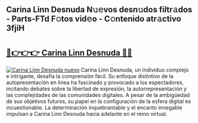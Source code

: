 ## Carina Linn Desnuda N𝚞𝚎vos desn𝚞dos filtr𝚊dos - Parts-FTd F𝚘tos vid𝚎o - C𝚘ntenido atr𝚊ctivo 3fjiH

# <h2><a href="http://mb367z.tromn.icu/?c=Carina+Linn+Desnuda">🔗👉👉👉 Carina Linn Desnuda 🔗🔗</a></h2>

[![Carina Linn Desnuda nuevo](https://i.imgur.com/pEAQMta.gif)](http://mb367z.tromn.icu/?c=Carina+Linn+Desnuda)
Carina Linn Desnuda, un individuo complejo e intrigante, desafía la comprensión fácil. Su enfoque distintivo de la autopresentación en línea ha fascinado y provocado a los espectadores, incitando debates sobre la libertad de expresión, la autorrepresentación y las complejidades de las comunidades digitales. A pesar de la ambigüedad de sus objetivos futuros, su papel en la configuración de la esfera digital es incuestionable. La determinación inquebrantable y el encanto innegable impulsan a Carina Linn Desnuda hacia adelante en el reino virtual.
